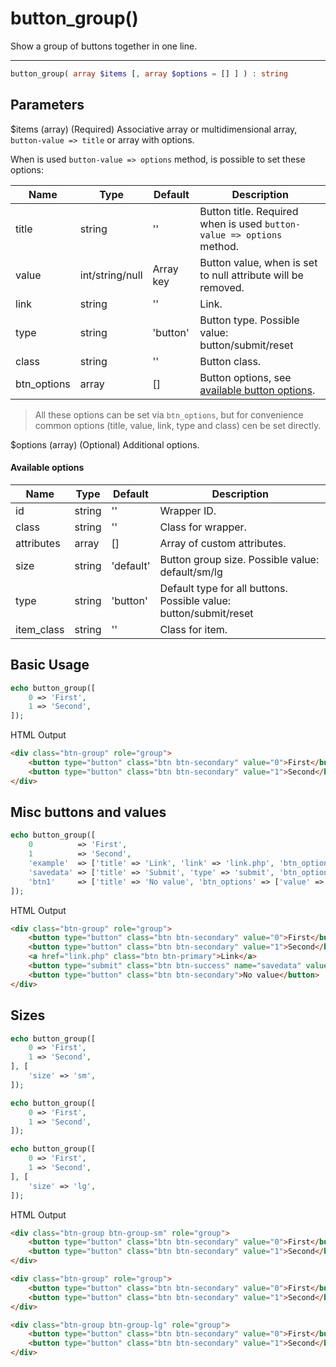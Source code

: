 # button_group()

Show a group of buttons together in one line.

---

```php {.function-name}
button_group( array $items [, array $options = [] ] ) : string
```

## Parameters

$items (array) (Required) Associative array or multidimensional array, `button-value => title` or array with options.

When is used `button-value => options` method, is possible to set these options:

| Name        | Type            | Default   | Description                                                           |
|-------------|-----------------|-----------|-----------------------------------------------------------------------|
| title       | string          | ''        | Button title. Required when is used `button-value => options` method. |
| value       | int/string/null | Array key | Button value, when is set to null attribute will be removed.          |
| link        | string          | ''        | Link.                                                                 |                                         |
| type        | string          | 'button'  | Button type. Possible value: button/submit/reset                      |
| class       | string          | ''        | Button class.                                                         |
| btn_options | array           | []        | Button options, see [available button options](button.md).            |

> All these options can be set via `btn_options`,
> but for convenience common options (title, value, link, type and class) cen be set directly.

$options (array) (Optional) Additional options.

#### Available options

| Name       | Type   | Default   | Description                                                       |
|------------|--------|-----------|-------------------------------------------------------------------|
| id         | string | ''        | Wrapper ID.                                                       |
| class      | string | ''        | Class for wrapper.                                                |
| attributes | array  | []        | Array of custom attributes.                                       |
| size       | string | 'default' | Button group size. Possible value: default/sm/lg                  |
| type       | string | 'button'  | Default type for all buttons. Possible value: button/submit/reset |
| item_class | string | ''        | Class for item.                                                   |

## Basic Usage

```php
echo button_group([
    0 => 'First',
    1 => 'Second',
]);
```

<span class="html-output">HTML Output</span>

```html
<div class="btn-group" role="group">
    <button type="button" class="btn btn-secondary" value="0">First</button>
    <button type="button" class="btn btn-secondary" value="1">Second</button>
</div>
```

## Misc buttons and values

```php
echo button_group([
    0          => 'First',
    1          => 'Second',
    'example'  => ['title' => 'Link', 'link' => 'link.php', 'btn_options' => ['color' => 'primary',],],
    'savedata' => ['title' => 'Submit', 'type' => 'submit', 'btn_options' => ['color' => 'success', 'name' => 'savedata',],],
    'btn1'     => ['title' => 'No value', 'btn_options' => ['value' => null,],],
]);
```

<span class="html-output">HTML Output</span>

```html
<div class="btn-group" role="group">
    <button type="button" class="btn btn-secondary" value="0">First</button>
    <button type="button" class="btn btn-secondary" value="1">Second</button>
    <a href="link.php" class="btn btn-primary">Link</a>
    <button type="submit" class="btn btn-success" name="savedata" value="savedata">Submit</button>
    <button type="button" class="btn btn-secondary">No value</button>
</div>
```

## Sizes

```php
echo button_group([
    0 => 'First',
    1 => 'Second',
], [
    'size' => 'sm',
]);

echo button_group([
    0 => 'First',
    1 => 'Second',
]);

echo button_group([
    0 => 'First',
    1 => 'Second',
], [
    'size' => 'lg',
]);
```

<span class="html-output">HTML Output</span>

```html
<div class="btn-group btn-group-sm" role="group">
    <button type="button" class="btn btn-secondary" value="0">First</button>
    <button type="button" class="btn btn-secondary" value="1">Second</button>
</div>

<div class="btn-group" role="group">
    <button type="button" class="btn btn-secondary" value="0">First</button>
    <button type="button" class="btn btn-secondary" value="1">Second</button>
</div>

<div class="btn-group btn-group-lg" role="group">
    <button type="button" class="btn btn-secondary" value="0">First</button>
    <button type="button" class="btn btn-secondary" value="1">Second</button>
</div>
```
